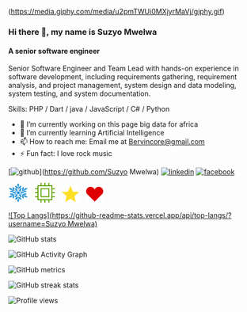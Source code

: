 (https://media.giphy.com/media/u2pmTWUi0MXjyrMaVj/giphy.gif)

### Hi there 👋, my name is Suzyo Mwelwa
#### A senior software engineer
Senior Software Engineer and Team Lead with hands-on experience in software development, including requirements gathering, requirement analysis, and project management, system design and data modeling, system testing, and system documentation.

Skills: PHP / Dart / java / JavaScript / C# / Python

- 🔭 I’m currently working on this page big data for africa 
- 🌱 I’m currently learning Artificial Intelligence  
- 📫 How to reach me: Email me at Bervincore@gmail.com 
- ⚡ Fun fact: I love rock music 


[<img src='https://cdn.jsdelivr.net/npm/simple-icons@3.0.1/icons/github.svg' alt='github' height='40'>](https://github.com/Suzyo Mwelwa)  [<img src='https://cdn.jsdelivr.net/npm/simple-icons@3.0.1/icons/linkedin.svg' alt='linkedin' height='40'>](https://www.linkedin.com/in/https://www.linkedin.com/in/suzyo-mwelwa//)  [<img src='https://cdn.jsdelivr.net/npm/simple-icons@3.0.1/icons/facebook.svg' alt='facebook' height='40'>](https://www.facebook.com/https://www.facebook.com/bervin.core)  

<a href='https://archiveprogram.github.com/'><img src='https://raw.githubusercontent.com/acervenky/animated-github-badges/master/assets/acbadge.gif' width='40' height='40'></a> <a href='https://docs.github.com/en/developers'><img src='https://raw.githubusercontent.com/acervenky/animated-github-badges/master/assets/devbadge.gif' width='40' height='40'></a> <a href='https://stars.github.com/'><img src='https://raw.githubusercontent.com/acervenky/animated-github-badges/master/assets/starbadge.gif' width='35' height='35'></a> <a href='https://docs.github.com/en/github/supporting-the-open-source-community-with-github-sponsors'><img src='https://raw.githubusercontent.com/acervenky/animated-github-badges/master/assets/sponsorbadge.gif' width='35' height='35'></a> 

[![Top Langs](https://github-readme-stats.vercel.app/api/top-langs/?username=Suzyo Mwelwa)](https://github.com/anuraghazra/github-readme-stats)

![GitHub stats](https://github-readme-stats.vercel.app/api?username=Suzyo-Mwelwa&show_icons=true)  

![GitHub Activity Graph](https://activity-graph.herokuapp.com/graph?username=Suzyo-Mwelwa)  

![GitHub metrics](https://metrics.lecoq.io/Suzyo-Mwelwa)  

![GitHub streak stats](https://github-readme-streak-stats.herokuapp.com/?user=Suzyo-Mwelwa)  

![Profile views](https://gpvc.arturio.dev/Suzyo-Mwelwa)  
